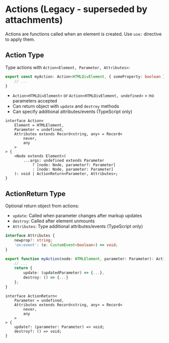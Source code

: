 # Actions (Legacy - superseded by attachments)

Actions are functions called when an element is created. Use `use:` directive to apply them.

## Action Type

Type actions with `Action<Element, Parameter, Attributes>`:

```ts
export const myAction: Action<HTMLDivElement, { someProperty: boolean } | undefined> = (node, param = { someProperty: true }) => {
	// ...
}
```

- `Action<HTMLDivElement>` or `Action<HTMLDivElement, undefined>` = no parameters accepted
- Can return object with `update` and `destroy` methods
- Can specify additional attributes/events (TypeScript only)

```dts
interface Action<
	Element = HTMLElement,
	Parameter = undefined,
	Attributes extends Record<string, any> = Record<
		never,
		any
	>
> {
	<Node extends Element>(
		...args: undefined extends Parameter
			? [node: Node, parameter?: Parameter]
			: [node: Node, parameter: Parameter]
	): void | ActionReturn<Parameter, Attributes>;
}
```

## ActionReturn Type

Optional return object from actions:

- `update`: Called when parameter changes after markup updates
- `destroy`: Called after element unmounts
- `Attributes`: Type additional attributes/events (TypeScript only)

```ts
interface Attributes {
	newprop?: string;
	'on:event': (e: CustomEvent<boolean>) => void;
}

export function myAction(node: HTMLElement, parameter: Parameter): ActionReturn<Parameter, Attributes> {
	// ...
	return {
		update: (updatedParameter) => {...},
		destroy: () => {...}
	};
}
```

```dts
interface ActionReturn<
	Parameter = undefined,
	Attributes extends Record<string, any> = Record<
		never,
		any
	>
> {
	update?: (parameter: Parameter) => void;
	destroy?: () => void;
}
```